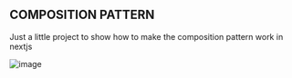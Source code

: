 ## COMPOSITION PATTERN

Just a little project to show how to make the composition pattern work in nextjs

![image](https://github.com/MatheusShirakawa/composition-pattern/assets/25479379/09ee3a38-6f3b-4456-ac48-29c8414e24c4)
